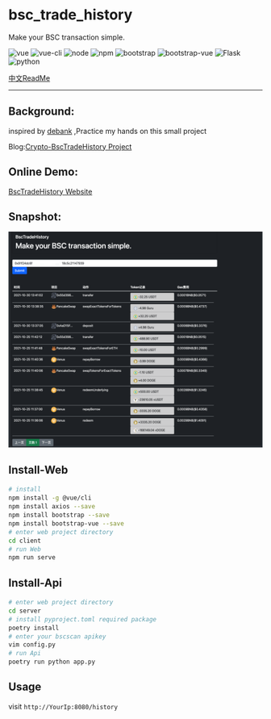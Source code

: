 # bsc_trade_history

Make your BSC transaction simple. 

![vue](https://img.shields.io/badge/vue-v2.6.14-blue)
![vue-cli](https://img.shields.io/badge/vue--cli-v4.5.14-blue)
![node](https://img.shields.io/badge/node-v14.18.1-blue)
![npm](https://img.shields.io/badge/npm--cli-v6.14.15-blue)
![bootstrap](https://img.shields.io/badge/bootstrap-v5.1.3-green)
![bootstrap-vue](https://img.shields.io/badge/bootstrap--vue-2.21.2-green)
![Flask](https://img.shields.io/badge/Flask-v2.0.2-orange)
![python](https://img.shields.io/badge/python-v3.7.10-orange)

[中文ReadMe](https://github.com/jerrychan807/bsc_trade_history/blob/main/READMEcn.md)

---

## Background:

inspired by [debank](https://debank.com/) ,Practice my hands on this small project

Blog:[Crypto-BscTradeHistory Project](https://jerrychan807.github.io/2021/11/04/Crypto-BscTradeHistory%20Project/)

## Online Demo:

[BscTradeHistory Website](https://bsc-trade-history.vercel.app/history)

## Snapshot:

![20211104132655](https://raw.githubusercontent.com/jerrychan807/imggg/master/image/20211104132655.png)

## Install-Web

```bash
# install
npm install -g @vue/cli
npm install axios --save
npm install bootstrap --save
npm install bootstrap-vue --save
# enter web project directory
cd client
# run Web
npm run serve
```

## Install-Api

```bash
# enter web project directory
cd server
# install pyproject.toml required package
poetry install
# enter your bscscan apikey
vim config.py
# run Api
poetry run python app.py
```

## Usage

visit `http://YourIp:8080/history`